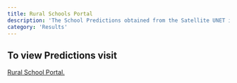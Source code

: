 ```yaml
---
title: Rural Schools Portal
description: 'The School Predictions obtained from the Satellite UNET is hosted onto a Portal'
category: 'Results' 
---
```


## To view Predictions visit
[Rural School Portal.](https://geospoc.github.io/unc-sch-dashboard/)


